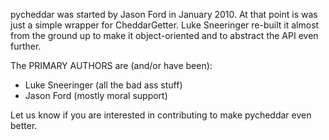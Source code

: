 pycheddar was started by Jason Ford in January 2010. At that point is was just
a simple wrapper for CheddarGetter. Luke Sneeringer re-built it almost from
the ground up to make it object-oriented and to abstract the API even further.

The PRIMARY AUTHORS are (and/or have been):

* Luke Sneeringer (all the bad ass stuff)
* Jason Ford (mostly moral support)

Let us know if you are interested in contributing to make pycheddar even better.